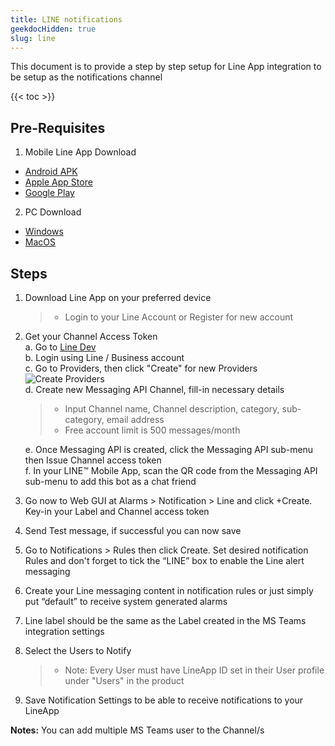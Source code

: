 ```yaml
---
title: LINE notifications
geekdocHidden: true
slug: line
---
```

This document is to provide a step by step setup for Line App integration to be setup as the notifications channel

<!-- spellchecker-disable -->

{{< toc >}}

<!-- spellchecker-enable -->

## Pre-Requisites
1. Mobile Line App Download
* [Android APK](https://line-android-universal-download.line-scdn.net/line-apk-download.html)
* [Apple App Store](https://itunes.apple.com/app/line/id443904275)
* [Google Play](https://play.google.com/store/apps/details?id=jp.naver.line.android)
2. PC Download
* [Windows](https://desktop.line-scdn.net/win/new/LineInst.exe)
* [MacOS](https://itunes.apple.com/app/line/id539883307)


## Steps
1. Download Line App on your preferred device  
	> * Login to your Line Account or Register for new account  
2. Get your Channel Access Token  
	a. Go to [Line Dev](https://developers.line.biz/en/)  
	b. Login using Line / Business account  
	c. Go to Providers, then click "Create" for new Providers  
![Create Providers](/cloud_vista/alerts/images/lineappproviders.PNG  "click Create for new Providers")  
	d. Create new Messaging API Channel, fill-in necessary details  
	> * Input Channel name, Channel description, category, sub-category, email address  
	> * Free account limit is 500 messages/month  
	
	e. Once Messaging API is created, click the Messaging API sub-menu then Issue Channel access token  
	f. In your LINE™ Mobile App, scan the QR code from the Messaging API sub-menu to add this bot as a chat friend
3. Go now to Web GUI at Alarms > Notification >  Line and click +Create. Key-in your Label and Channel access token 
4. Send Test message, if successful you can now save  
5. Go to Notifications > Rules then click Create. Set desired notification Rules and don't forget to tick the “LINE” box to enable the Line alert messaging  
6. Create your Line messaging content in notification rules or just simply put “default” to receive system generated alarms  
7. Line label should be the same as the Label created in the MS Teams integration settings	
8. Select the Users to Notify
	> * Note: Every User must have LineApp ID set in their User profile under "Users" in the product
9. Save Notification Settings to be able to receive notifications to your LineApp
		
	
	
**Notes:** You can add multiple MS Teams user to the Channel/s
